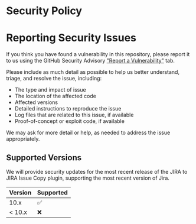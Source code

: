 # Security Policy

# Reporting Security Issues

If you think you have found a vulnerability in this repository, please report it to us using the GitHub Security Advisory ["Report a Vulnerability"](https://github.com/ihmeuw/jira-remote-copy-plugin/security/advisories/new) tab.

Please include as much detail as possible to help us better understand, triage, and resolve the issue, including:

- The type and impact of issue
- The location of the affected code
- Affected versions
- Detailed instructions to reproduce the issue
- Log files that are related to this issue, if available
- Proof-of-concept or exploit code, if available

We may ask for more detail or help, as needed to address the issue appropriately.

## Supported Versions

We will provide security updates for the most recent release of the JIRA to JIRA Issue Copy plugin, supporting the most recent version of Jira.

| Version | Supported          |
| ------- | ------------------ |
| 10.x    | :white_check_mark: |
| < 10.x  | :x:                |

